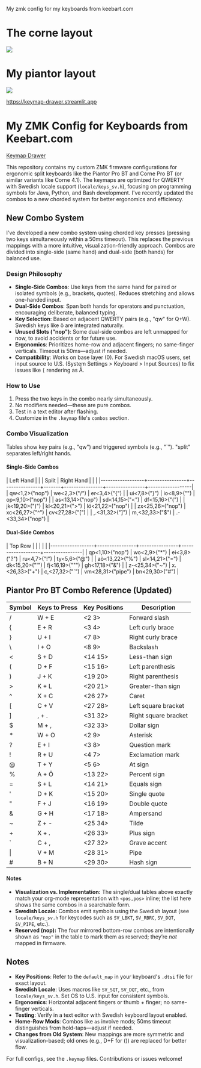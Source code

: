 My zmk config for my keyboards from keebart.com



# The corne layout
![](my_keymap.png)


# My piantor layout
![](piantor.svg)

https://keymap-drawer.streamlit.app

# My ZMK Config for Keyboards from Keebart.com

[Keymap Drawer](https://keymap-drawer.streamlit.app)

This repository contains my custom ZMK firmware configurations for ergonomic split keyboards like the Piantor Pro BT and Corne Pro BT (or similar variants like Corne 4.1). The keymaps are optimized for QWERTY with Swedish locale support (`locale/keys_sv.h`), focusing on programming symbols for Java, Python, and Bash development. I've recently updated the combos to a new chorded system for better ergonomics and efficiency.

## New Combo System

I've developed a new combo system using chorded key presses (pressing two keys simultaneously within a 50ms timeout). This replaces the previous mappings with a more intuitive, visualization-friendly approach. Combos are divided into single-side (same hand) and dual-side (both hands) for balanced use.

### Design Philosophy
- **Single-Side Combos**: Use keys from the same hand for paired or isolated symbols (e.g., brackets, quotes). Reduces stretching and allows one-handed input.
- **Dual-Side Combos**: Span both hands for operators and punctuation, encouraging deliberate, balanced typing.
- **Key Selection**: Based on adjacent QWERTY pairs (e.g., "qw" for Q+W). Swedish keys like ö are integrated naturally.
- **Unused Slots ("nop")**: Some dual-side combos are left unmapped for now, to avoid accidents or for future use.
- **Ergonomics**: Prioritizes home-row and adjacent fingers; no same-finger verticals. Timeout is 50ms—adjust if needed.
- **Compatibility**: Works on base layer (0). For Swedish macOS users, set input source to U.S. (System Settings > Keyboard > Input Sources) to fix issues like `[` rendering as Å.

### How to Use
1. Press the two keys in the combo nearly simultaneously.
2. No modifiers needed—these are pure combos.
3. Test in a text editor after flashing.
4. Customize in the `.keymap` file's `combos` section.

### Combo Visualization
Tables show key pairs (e.g., "qw") and triggered symbols (e.g., "`"). "split" separates left/right hands.

#### Single-Side Combos

| Left Hand        |                |                | Split | Right Hand     |                |                  |
|------------------+----------------+----------------+-------+----------------+----------------+------------------|
| qw<1,2>("nop")   | we<2,3>("/")   | er<3,4>("{")   |       | ui<7,8>("}")   | io<8,9>("\")   | op<9,10>("nop")  |
| as<13,14>("nop") | sd<14,15>("<") | df<15,16>("(") |       | jk<19,20>(")") | kl<20,21>(">") | lö<21,22>("nop") |
| zx<25,26>("nop") | xc<26,27>("^") | cv<27,28>("[") |       | ,.<31,32>("]") | m,<32,33>("$") | .-<33,34>("nop") |

#### Dual-Side Combos


| Top Row          |                |                |                   |                |
|------------------+----------------+----------------+-------------------+----------------|
| qp<1,10>("nop")  | wo<2,9>("*")   | ei<3,8>("?")   | ru<4,7>("!")      | ty<5,6>("@")   |
| aö<13,22>("%")   | sl<14,21>("=") | dk<15,20>("'") | fj<16,19>("\"")   | gh<17,18>("&") |
| z-<25,34>("~")   | x.<26,33>("+") | c,<27,32>("`") | vm<28,31>("pipe") | bn<29,30>("#") |

## Piantor Pro BT Combo Reference (Updated)

| Symbol | Keys to Press | Key Positions | Description |
|--------|---------------|---------------|-------------|
| /     | W + E          | <2 3>         | Forward slash |
| {     | E + R          | <3 4>         | Left curly brace |
| }     | U + I          | <7 8>         | Right curly brace |
| \\    | I + O          | <8 9>         | Backslash |
| <     | S + D          | <14 15>       | Less-than sign |
| (     | D + F          | <15 16>       | Left parenthesis |
| )     | J + K          | <19 20>       | Right parenthesis |
| >     | K + L          | <20 21>       | Greater-than sign |
| ^     | X + C          | <26 27>       | Caret |
| [     | C + V          | <27 28>       | Left square bracket |
| ]     | , + .          | <31 32>       | Right square bracket |
| $     | M + ,          | <32 33>       | Dollar sign |
| *     | W + O          | <2 9>         | Asterisk |
| ?     | E + I          | <3 8>         | Question mark |
| !     | R + U          | <4 7>         | Exclamation mark |
| @     | T + Y          | <5 6>         | At sign |
| %     | A + Ö          | <13 22>       | Percent sign |
| =     | S + L          | <14 21>       | Equals sign |
| '     | D + K          | <15 20>       | Single quote |
| "     | F + J          | <16 19>       | Double quote |
| &     | G + H          | <17 18>       | Ampersand |
| ~     | Z + -          | <25 34>       | Tilde |
| +     | X + .          | <26 33>       | Plus sign |
| `     | C + ,          | <27 32>       | Grave accent |
| \|    | V + M          | <28 31>       | Pipe |
| #     | B + N          | <29 30>       | Hash sign |

#### Notes
- **Visualization vs. Implementation:** The single/dual tables above exactly match your org-mode representation with `<pos,pos>` inline; the list here shows the same combos in a searchable form.
- **Swedish Locale:** Combos emit symbols using the Swedish layout (see `locale/keys_sv.h` for keycodes such as `SV_LBKT`, `SV_RBRC`, `SV_DQT`, `SV_PIPE`, etc.).
- **Reserved (nop):** The four mirrored bottom-row combos are intentionally shown as `"nop"` in the table to mark them as reserved; they’re *not* mapped in firmware.

## Notes
- **Key Positions**: Refer to the `default_map` in your keyboard's `.dtsi` file for exact layout.
- **Swedish Locale**: Uses macros like `SV_SQT`, `SV_DQT`, etc., from `locale/keys_sv.h`. Set OS to U.S. input for consistent symbols.
- **Ergonomics**: Horizontal adjacent fingers or thumb + finger; no same-finger verticals.
- **Testing**: Verify in a text editor with Swedish keyboard layout enabled.
- **Home-Row Mods**: Combos like `as` involve mods; 50ms timeout distinguishes from hold-taps—adjust if needed.
- **Changes from Old System**: New mappings are more symmetric and visualization-based; old ones (e.g., D+F for ()) are replaced for better flow.

For full configs, see the `.keymap` files. Contributions or issues welcome!
